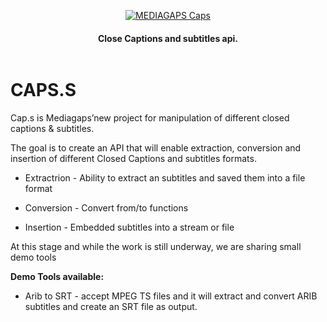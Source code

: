 <p align="center">
  <a href="https://www.mediagaps.com">
    <img alt="MEDIAGAPS Caps " src="http://www.mediagaps.com/wp-content/uploads/2020/07/caps-14.png" >
  </a>
  <h4 align="center">
    Close Captions and subtitles api.
  </h4>
  <p align="center">
	<a>
	<img src="https://img.shields.io/badge/license-Apache 2.0-9cf" alt=""></img></a>
  </p>

# CAPS.S

Cap.s is Mediagaps’new project for manipulation of different closed captions & subtitles. 

The goal is to create an API that will enable extraction, conversion and insertion of different Closed Captions and subtitles formats.

 - Extractrion - Ability to extract an subtitles and saved them into a file format

 - Conversion - Convert from/to functions 

 - Insertion - Embedded subtitles into a stream or file

At this stage and while the work is still underway, we are sharing small demo tools

**Demo Tools available:**
- Arib to SRT - accept MPEG TS files and it will extract and convert ARIB subtitles and create an SRT file as output.


